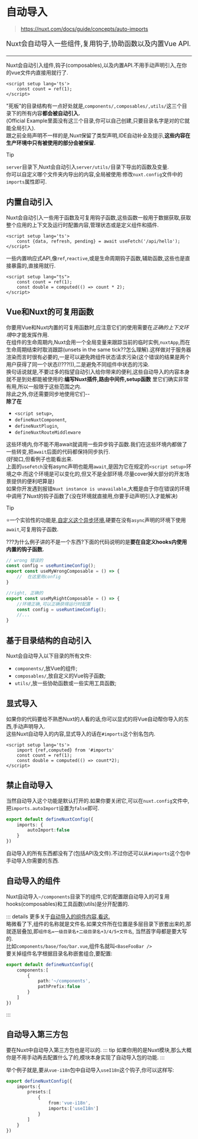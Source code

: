# 自动导入
> https://nuxt.com/docs/guide/concepts/auto-imports  


<p style="font-size:1.125rem;line-height:1.75rem;">Nuxt会自动导入一些组件,复用钩子,协助函数以及内置Vue API.</p>

***

Nuxt会自动引入组件,钩子(composables),以及内置API.不用手动声明引入,在你的vue文件内直接用就行了.  

```vue
<script setup lang='ts'>
    const count = ref(1);
</script>
```

"死板"的目录结构有一点好处就是,`components/,composables/,utils/`这三个目录下的所有内容**都会被自动引入.**  
(Official Example里面没有这三个目录,你可以自己创建,只要目录名字是对的它就能全局引入).  
跟之前全局声明不一样的是,Nuxt保留了类型声明,IDE自动补全及提示,**这些内容在生产环境中只有被使用的部分会被保留.**  
> [!TIP]
> `server`目录下,Nuxt会自动引入`server/utils/`目录下导出的函数及变量.  
> 你可以自定义哪个文件夹内导出的内容,全局被使用:修改`nuxt.config`文件中的`imports`属性即可.  

## 内置自动引入
Nuxt会自动引入一些用于函数及可复用钩子函数,这些函数一般用于数据获取,获取整个应用的上下文及运行时配置内容,管理状态或是定义组件和插件.

```vue
<script setup lang='ts'>
    const {data, refresh, pending} = await useFetch('/api/hello');
</script>
```

一些内置响应式API,像`ref`,`reactive`,或是生命周期钩子函数,辅助函数,这些也是直接暴露的,直接用就行.
```vue
<script setup lang="ts">
    const count = ref(1);
    const double = computed(() => count * 2);
</script>
```

## Vue和Nuxt的可复用函数
你要用Vue和Nuxt内置的可复用函数时,应注意它们的使用需要在*正确的上下文环境*中才能发挥作用.  
在组件的生命周期内,Nuxt会用一个全局变量来跟踪当前的临时实例,`nuxtApp`,而在生命周期结束时取消跟踪(unsets in the same tick??怎么理解).这样做对于服务器渲染而言时很有必要的,一是可以避免跨组件状态请求污染(这个错误的结果是两个用户获得了同一个状态(!???!)),二是避免不同组件中状态的污染.  
换句话说就是,不要过多的指望自动引入给你带来的便利,这些自动导入的内容本身就不是到处都能被使用的:**编写Nuxt插件,路由中间件,setup函数** 里它们确实非常有用,所以一般限于这些范围之内.  
除此之外,你还需要同步地使用它们--  
**除了在** 
* `<script setup>`,
* `defineNuxtComponent`,
* `defineNuxtPlugin`,
* `defineNuxtRouteMiddleware`  

这些环境内,你不能不用await就调用一些异步钩子函数.我们在这些环境内都做了一些转变,把`await`后面的代码都保持同步执行.  
(好拗口,但看例子也能看出来.  
上面的`useFetch`没有async声明也能用`await`,是因为它在规定的`<script setup>`环境之中.而这个环境是可以变化的,但又不是全部环境.尽量cover掉大部分的开发场景提供的便利吧算是)  
如果你开发遇到报错`Nuxt instance is unavailable`,大概是由于你在错误的环境中调用了Nuxt的钩子函数了(没在环境就直接用,你要手动声明引入才能解决)  

> [!TIP]
> ⭐一个实验性的功能是,[自定义这个异步环境](https://nuxt.com/docs/guide/going-further/experimental-features#asynccontext),硬要在没有`async`声明的环境下使用`await`,可复用钩子函数.

???为什么例子讲的不是一个东西?下面的代码说明的是**要在自定义hooks内使用内置的钩子函数.**  
```js
// wrong 错误的
const config = useRuntimeConfig();
export const useMyWrongComposable = () => {
    //  在这里用config
}

//right, 正确的
export const useMyRightComposable = () => {
    //环境正确,可以正确获得运行时配置
    const config = useRuntimeConfig();
    //...
}
```

## 基于目录结构的自动引入
Nuxt会自动导入以下目录的所有文件:
* `components/`,放Vue的组件;
* `composables/`,放自定义的Vue钩子函数;
* `utils/`,放一些协助函数或一些实用工具函数;

## 显式导入
如果你的代码要给不熟悉Nuxt的人看的话,你可以显式的将Vue自动帮你导入的东西,手动声明导入.  
这些Nuxt自动导入的内容,显式导入的话在`#imports`这个别名包内.
```vue
<script setup lang='ts'>
    import {ref,computed} from '#imports'
    const count = ref(1);
    const double = computed(() => count*2);
</script>
```

## 禁止自动导入
当然自动导入这个功能是默认打开的.如果你要关闭它,可以在`nuxt.config`文件中,把`imports.autoImport`设置为`false`即可.  

```ts
export default defineNuxtConfig({
    imports: {
        autoImport:false
    }
})
```

自动导入的所有东西都没有了(包括API及文件).不过你还可以从`#imports`这个包中手动导入你需要的东西.

## 自动导入的组件
Nuxt自动导入`~/components`目录下的组件,它的配置跟自动导入的可复用hooks(composables)和工具函数(utils)是分开配置的.

::: details 更多关于[自动导入的组件内容,看这.](https://nuxt.com/docs/guide/directory-structure/components)    
略微看了下,组件的名称就是文件名.如果文件所在位置是多层目录下嵌套出来的,那就逐层叠加,即`组件名=一级目录名+二级目录名+3/4/5+文件名`, 当然首字母都是要大写的.  
比如`components/base/foo/bar.vue`,组件名就叫`<BaseFooBar />`  
要关掉组件名字根据目录名称嵌套组合,要配置:
```ts
export default defineNuxtConfig({
    components:[
        {
            path:'~/components',
            pathPrefix:false
        }
    ]
})
```

:::

## 自动导入第三方包
要在Nuxt中自动导入第三方包也是可以的.
::: tip
如果你用的是Nuxt模块,那么大概你是不用手动再去配置什么了的,模块本身实现了自动导入包的功能.
:::

举个例子就是,要从`vue-i18n`包中自动导入`useI18n`这个钩子,你可以这样写:
```ts
export defineNuxtConfig({
    imports:{
        presets:[
            {
                from:'vue-i18n',
                imports:['useI18n']
            }
        ]
    }
})
```